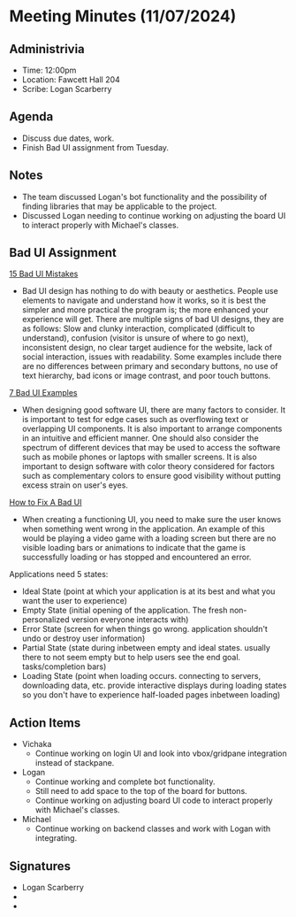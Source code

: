 # Meeting Minutes (11/07/2024)

## Administrivia
* Time: 12:00pm <br>
* Location: Fawcett Hall 204
* Scribe: Logan Scarberry


## Agenda
* Discuss due dates, work.
* Finish Bad UI assignment from Tuesday.

## Notes
* The team discussed Logan's bot functionality and the possibility of finding libraries that may be applicable to the project.
* Discussed Logan needing to continue working on adjusting the board UI to interact properly with Michael's classes.

## Bad UI Assignment
[15 Bad UI Mistakes](https://synodus.com/blog/web-development/bad-ui-design/)
* Bad UI design has nothing to do with beauty or aesthetics. People use elements to navigate and understand how it works, so it is best the simpler and more practical the program is; the more enhanced your experience will get. There are multiple signs of bad UI designs, they are as follows: Slow and clunky interaction, complicated (difficult to understand), confusion (visitor is unsure of where to go next), inconsistent design, no clear target audience for the website, lack of social interaction, issues with readability. Some examples include there are no differences between primary and secondary buttons, no use of text hierarchy, bad icons or image contrast, and poor touch buttons.

[7 Bad UI Examples](https://www.interaction-design.org/literature/article/bad-ui-design-examples)
* When designing good software UI, there are many factors to consider. It is important to test for edge cases such as overflowing text or overlapping UI components. It is also important to arrange components in an intuitive and efficient manner. One should also consider the spectrum of different devices that may be used to access the software such as mobile phones or laptops with smaller screens. It is also important to design software with color theory considered for factors such as complementary colors to ensure good visibility without putting excess strain on user's eyes.

[How to Fix A Bad UI](https://www.scotthurff.com/posts/why-your-user-interface-is-awkward-youre-ignoring-the-ui-stack/) 
* When creating a functioning UI, you need to make sure the user knows when something went wrong in the application. An example of this would be playing a video game with a loading screen but there are no visible loading bars or animations to indicate that the game is successfully loading or has stopped and encountered an error. 

Applications need 5 states:
- Ideal State (point at which your application is at its best and what you want the user to experience)
- Empty State (initial opening of the application. The fresh non-personalized version everyone interacts with)
- Error State (screen for when things go wrong. application shouldn't undo or destroy user information)
- Partial State (state during inbetween empty and ideal states. usually there to not seem empty but to help users see the end goal. tasks/completion bars)
- Loading State (point when loading occurs. connecting to servers, downloading data, etc. provide interactive displays during loading states so you don't have to experience half-loaded pages inbetween loading)

## Action Items
* Vichaka
    * Continue working on login UI and look into vbox/gridpane integration instead of stackpane.
* Logan
    * Continue working and complete bot functionality.
    * Still need to add space to the top of the board for buttons.
    * Continue working on adjusting board UI code to interact properly with Michael's classes.
* Michael
    * Continue working on backend classes and work with Logan with integrating.
 

## Signatures
* Logan Scarberry
* 
* 